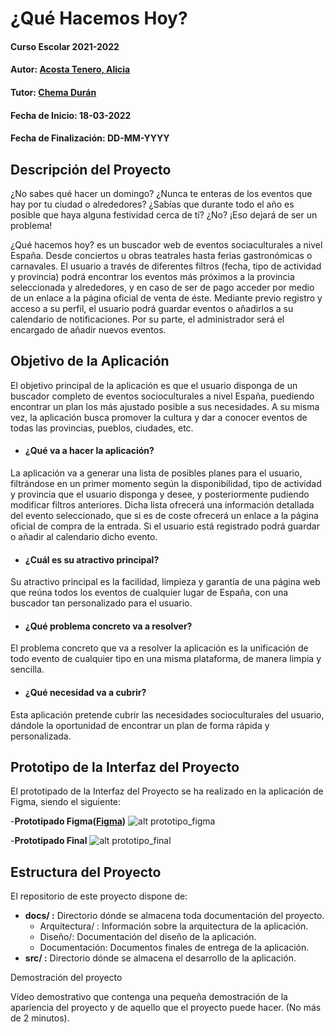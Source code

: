 # ¿Qué Hacemos Hoy?

#### Curso Escolar 2021-2022
#### Autor: [Acosta Tenero, Alicia](https://github.com/Alicia115/Proyecto_DAW/) 
#### Tutor: [Chema Durán](https://github.com/chemaduran/)
#### Fecha de Inicio: 18-03-2022
#### Fecha de Finalización: DD-MM-YYYY



## Descripción del Proyecto
¿No sabes qué hacer un domingo? ¿Nunca te enteras de los eventos que hay por tu ciudad o alrededores? ¿Sabías que durante todo el año es posible que haya alguna festividad cerca de tí? ¿No? ¡Eso dejará de ser un problema!

¿Qué hacemos hoy? es un buscador web de eventos sociaculturales a nivel España. Desde conciertos u obras teatrales hasta ferias gastronómicas o carnavales. El usuario a través de diferentes filtros (fecha, tipo de actividad y provincia) podrá encontrar los eventos más próximos a la provincia seleccionada y alrededores, y en caso de ser de pago acceder por medio de un enlace a la página oficial de venta de éste. 
Mediante previo registro y acceso a su perfil, el usuario podrá guardar eventos o añadirlos a su calendario de notificaciones.
Por su parte, el administrador será el encargado de añadir nuevos eventos.  


## Objetivo de la Aplicación

El objetivo principal de la aplicación es que el usuario disponga de un buscador completo de eventos socioculturales a nivel España, puediendo encontrar un plan los más ajustado posible a sus necesidades. 
A su misma vez, la aplicación busca promover la cultura y dar a conocer eventos de todas las provincias, pueblos, ciudades, etc. 

* #### ¿Qué va a hacer la aplicación?
La aplicación va a generar una lista de posibles planes para el usuario, filtrándose en un primer momento según la disponibilidad, tipo de actividad y provincia que el usuario disponga y desee, y posteriormente pudiendo modificar filtros anteriores. Dicha lista ofrecerá una información detallada del evento seleccionado, que si es de coste ofrecerá un enlace a la página oficial de compra de la entrada. Si el usuario está registrado podrá guardar o añadir al calendario dicho evento. 

* #### ¿Cuál es su atractivo principal?
Su atractivo principal es la facilidad, limpieza y garantía de una página web que reúna todos los eventos de cualquier lugar de España, con una buscador tan personalizado para el usuario.

* #### ¿Qué problema concreto va a resolver?
El problema concreto que va a resolver la aplicación es la unificación de todo evento de cualquier tipo en una misma plataforma, de manera limpia y sencilla.

* #### ¿Qué necesidad va a cubrir?
Esta aplicación pretende cubrir las necesidades socioculturales del usuario, dándole la oportunidad de encontrar un plan de forma rápida y personalizada.



## Prototipo de la Interfaz del Proyecto


El prototipado de la Interfaz del Proyecto se ha realizado en la aplicación de Figma, siendo el siguiente:

-**Prototipado Figma([Figma](https://www.figma.com/file/KIATyiO7gQoT6oiGhIiaNx/PROYECTO_FCT?node-id=0%3A1))**
![alt prototipo_figma](https://github.com/Alicia115/Proyecto_DAW/blob/main/docs/Dise%C3%B1o/prototipo/figma.png)

-**Prototipado Final**
![alt prototipo_final](https://github.com/Alicia115/Proyecto_DAW/blob/main/docs/Dise%C3%B1o/prototipo/aplicacion.png)


## Estructura del Proyecto

El repositorio de este proyecto dispone de:

- **docs/ :** Directorio dónde se almacena toda documentación del proyecto.
  - Arquitectura/ : Información sobre la arquitectura de la aplicación.
  - Diseño/: Documentación del diseño de la aplicación.
  - Documentación: Documentos finales de entrega de la aplicación.
- **src/ :** Directorio dónde se almacena el desarrollo de la aplicación.
  
  



Demostración del proyecto

Vídeo demostrativo que contenga una pequeña demostración de la apariencia del proyecto y de aquello que el proyecto puede hacer. (No más de 2 minutos).


